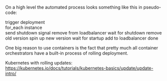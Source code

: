 On a high level the automated process looks something like this in pseudo-code:

trigger deployment  
for_each instance  
  send shutdown signal
  remove from loadbalancer
  wait for shutdown
  remove old version
  spin up new version
  wait for startup
  add to loadbalancer
done


One big reason to use containers is the fact that pretty much all container orchestrators have a built-in process of rolling deployment.

Kubernetes with rolling updates:
https://kubernetes.io/docs/tutorials/kubernetes-basics/update/update-intro/
